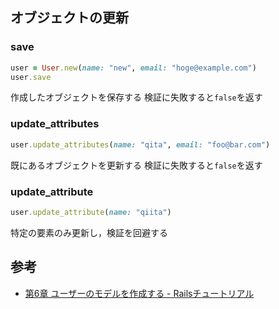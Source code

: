 ## オブジェクトの更新
### save

``` save.rb
user = User.new(name: "new", email: "hoge@example.com")
user.save
```
作成したオブジェクトを保存する
検証に失敗すると`false`を返す

### update_attributes

``` update_attributes.rb
user.update_attributes(name: "qita", email: "foo@bar.com")
```

既にあるオブジェクトを更新する
検証に失敗すると`false`を返す

### update_attribute

``` update_attribute.rb
user.update_attribute(name: "qiita")
```

特定の要素のみ更新し，検証を回避する

## 参考
* [第6章 ユーザーのモデルを作成する - Railsチュートリアル](https://railstutorial.jp/chapters/modeling_users?version=4.2#sec-updating_user_objects)
